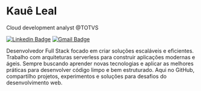 <!-- # Hi <img src="https://raw.githubusercontent.com/kaueMarques/kaueMarques/master/hi.gif" height="30px">, i'm Kauê -->
# Kauê Leal

<!-- <p align="left"> <img src="https://komarev.com/ghpvc/?username=kauelima21&color=yellow" alt="Profile views" /> </p> -->

Cloud development analyst @TOTVS

[![Linkedin Badge](https://img.shields.io/badge/-Kauê%20Leal%20de%20Lima-4D90DC?style=flat-square&logo=Linkedin&logoColor=white&link=https://www.linkedin.com/in/kau%C3%AA-leal-de-lima-171a73247/)](https://www.linkedin.com/in/kau%C3%AA-leal-de-lima-171a73247/)
[![Gmail Badge](https://img.shields.io/badge/-kaueleal2002@gmail.com-4D90DC?style=flat-square&logo=Gmail&logoColor=white&link=mailto:kaueleal2002@gmail.com)](mailto:kaueleal2002@gmail.com)

Desenvolvedor Full Stack focado em criar soluções escaláveis e eficientes. Trabalho com arquiteturas serverless para construir aplicações modernas e ágeis. Sempre buscando aprender novas tecnologias e aplicar as melhores práticas para desenvolver código limpo e bem estruturado. Aqui no GitHub, compartilho projetos, experimentos e soluções para desafios do desenvolvimento web.

<!--
verde = 00875f
<h2>Tecnologias</h2>
![PHP](https://img.shields.io/badge/-PHP-05122A?style=flat&logo=php)&nbsp;
![JavaScript](https://img.shields.io/badge/-JavaScript-05122A?style=flat&logo=javascript)&nbsp;
![Node.js](https://img.shields.io/badge/-Node.js-05122A?style=flat&logo=node.js)&nbsp;
![HTML](https://img.shields.io/badge/-HTML-05122A?style=flat&logo=HTML5)&nbsp;
![CSS](https://img.shields.io/badge/-CSS-05122A?style=flat&logo=CSS3&logoColor=1572B6)&nbsp;
![React](https://img.shields.io/badge/-React-05122A?style=flat&logo=react)&nbsp;
![NestJs](https://img.shields.io/badge/-NestJs-05122A?style=flat&logo=nestjs)&nbsp;
![Git](https://img.shields.io/badge/-Git-05122A?style=flat&logo=git)&nbsp;
![PostgreSQL](https://img.shields.io/badge/-PostgreSQL-05122A?style=flat&logo=postgresql)&nbsp;
![TailwindCSS](https://img.shields.io/badge/-TailwindCSS-05122A?style=flat&logo=tailwindcss)&nbsp;
![Serverless Framework](https://img.shields.io/badge/-Serverless%20Framework-05122A?style=flat&logo=serverless)&nbsp;
![AWS Lambda](https://img.shields.io/badge/-AWS%20lambda-05122A?style=flat&logo=awslambda)&nbsp;
-->

<!--
<h2>Github Stats<h2>
<div>
<img height="180em" src="https://github-readme-stats.vercel.app/api?username=kauelima21&show_icons=true&theme=vision-friendly-dark" alt="kauelima21's stats"/>
<img height="180em" src="https://github-readme-stats.vercel.app/api/top-langs/?username=kauelima21&layout=compact&theme=vision-friendly-dark" alt="kauelima21's most languages"/>
</div>
-->
